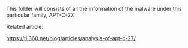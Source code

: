 This folder will consists of all the information of the malware under this particular family, APT-C-27.

Related article:

https://ti.360.net/blog/articles/analysis-of-apt-c-27/
